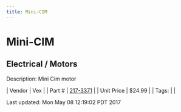 ```yaml
---
title: Mini-CIM
---
```


# Mini-CIM
## Electrical / Motors
Description: 	Mini Cim motor 

| Vendor | Vex | 
| Part # | [217-3371](http://www.vexrobotics.com/217-3371.html) | 
| Unit Price | $24.99 | 
| Tags: |  | 

Last updated: Mon May 08 12:19:02 PDT 2017